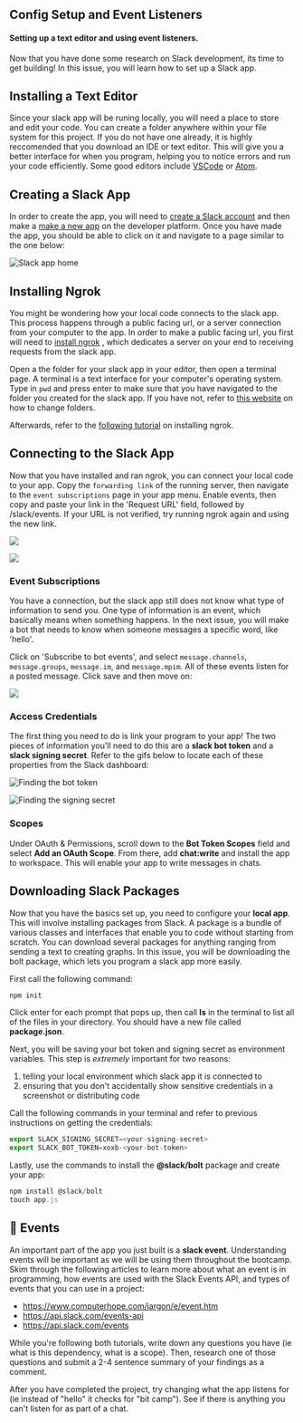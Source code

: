 ## Config Setup and Event Listeners

#### Setting up a text editor and using event listeners.

Now that you have done some research on Slack development, its time to get building! In this issue, you will learn how to set up a Slack app.

## Installing a Text Editor

Since your slack app will be runing locally, you will need a place to store and edit your code. You can create a folder anywhere within your file system for this project. If you do not have one already, it is highly reccomended that you download an IDE or text editor. This will give you a better interface for when you program, helping you to notice errors and run your code efficiently. Some good editors include [VSCode](https://code.visualstudio.com/download) or [Atom](https://atom.io/).

## Creating a Slack App

In order to create the app, you will need to [create a Slack account](https://slack.com/get-started#/create) and then make a [make a new app](https://api.slack.com/apps?new_app=1) on the developer platform. Once you have made the app, you should be able to click on it and navigate to a page similar to the one below:

![Slack app home](./Gifs_Images/basic-info-page.png)



## Installing Ngrok

You might be wondering how your local code connects to the slack app. This process happens through a public facing url, or a server connection from your computer to the app. In order to make a public facing url, you first will need to [install ngrok](https://ngrok.com/) , which dedicates a server on your end to receiving requests from the slack app. 

Open a the folder for your slack app in your editor, then open a terminal page. A terminal is a text interface for your computer's operating system. Type in ```pwd``` and press enter to make sure that you have navigated to the folder you created for the slack app. If you have not, refer to [this website](https://medium.com/@grace.m.nolan/terminal-for-beginners-e492ba10902a) on how to change folders. 

Afterwards, refer to the [following tutorial](https://ngrok.com/) on installing ngrok. 



## Connecting to the Slack App

Now that you have installed and ran ngrok, you can connect your local code to your app. Copy the ```forwarding link``` of the running server, then navigate to the ```event subscriptions``` page in your app menu. Enable events, then copy and paste your link in the 'Request URL' field, followed by /slack/events. If your URL is not verified, try running ngrok again and using the new link.

![](./Gifs_Images/ngrok-link.gif)

![](./Gifs_Images/event-url.gif)

### Event Subscriptions

You have a connection, but the slack app still does not know what type of information to send you. One type of information is an event, which basically means when something happens. In the next issue, you will make a bot that needs to know when someone messages a specific word, like 'hello'. 

Click on 'Subscribe to bot events', and select ```message.channels```, ```message.groups```, ```message.im```, and ```message.mpim```. All of these events listen for a posted message. Click save and then move on:



![](./Gifs_Images/event-subs-gif.gif)  

### Access Credentials

The first thing you need to do is link your program to your app! The two pieces of information you'll need to do this are a **slack bot token** and a **slack signing secret**. Refer to the gifs below to locate each of these properties from the Slack dashboard:

![Finding the bot token](./Gifs_Images/slack-bot-token.gif)

![Finding the signing secret](./Gifs_Images/Slack-secret.gif)

### Scopes

Under OAuth & Permissions, scroll down to the **Bot Token Scopes** field and select **Add an OAuth Scope**. From there, add **chat:write** and install the app to workspace. This will enable your app to write messages in chats.

## Downloading Slack Packages

Now that you have the basics set up, you need to configure your **local app**. This will involve installing packages from Slack. A package is a bundle of various classes and interfaces that enable you to code without starting from scratch. You can download several packages for anything ranging from sending a text to creating graphs. In this issue, you will be downloading the bolt package, which lets you program a slack app more easily.

First call the following command:

```javascript
npm init
```

Click enter for each prompt that pops up, then call **ls** in the terminal to list all of the files in your directory. You should have a new file called **package.json**.

Next, you will be saving your bot token and signing secret as environment variables. This step is *extremely* important for two reasons:

1. telling your local environment which slack app it is connected to
2. ensuring that you don't accidentally show sensitive credentials in a screenshot or distributing code

Call the following commands in your terminal and refer to previous instructions on getting the credentials:

```javascript
export SLACK_SIGNING_SECRET=<your-signing-secret>
export SLACK_BOT_TOKEN=xoxb-<your-bot-token>
```

Lastly, use the commands to install the **@slack/bolt** package and create your app:

```javascript
npm install @slack/bolt
touch app.js
```



## 🔔 Events

An important part of the app you just built is a **slack event**. Understanding events will be important as we will be using them throughout the bootcamp. Skim through the following articles to learn more about what an event is in programming, how events are used with the Slack Events API, and types of events that you can use in a project:

* https://www.computerhope.com/jargon/e/event.htm
* https://api.slack.com/events-api
* https://api.slack.com/events



While you're following both tutorials, write down any questions you have (ie what is this dependency, what is a scope). Then, research one of those questions and submit a 2-4 sentence summary of your findings as a comment. 

After you have completed the project, try changing what the app listens for (ie instead of "hello" it checks for "bit camp"). See if there is anything you can't listen for as part of a chat. 
